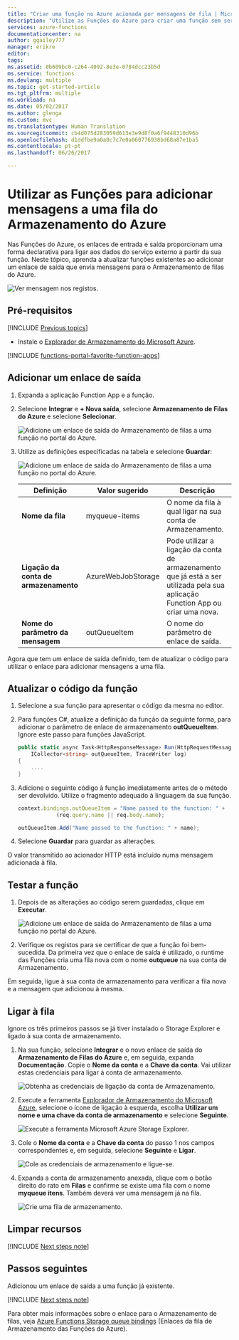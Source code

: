 ```yaml
---
title: "Criar uma função no Azure acionada por mensagens de fila | Microsoft Docs"
description: "Utilize as Funções do Azure para criar uma função sem servidores que é invocada por mensagens que são submetidas para filas do Armazenamento do Azure."
services: azure-functions
documentationcenter: na
author: ggailey777
manager: erikre
editor: 
tags: 
ms.assetid: 0b609bc0-c264-4092-8e3e-0784dcc23b5d
ms.service: functions
ms.devlang: multiple
ms.topic: get-started-article
ms.tgt_pltfrm: multiple
ms.workload: na
ms.date: 05/02/2017
ms.author: glenga
ms.custom: mvc
ms.translationtype: Human Translation
ms.sourcegitcommit: cb4d075d283059d613e3e9d8f0a6f9448310d96b
ms.openlocfilehash: d1ddfbe9a0a0c7c7e0a060776938bd68a87e1ba5
ms.contentlocale: pt-pt
ms.lasthandoff: 06/26/2017

---
```

# <a name="add-messages-to-an-azure-storage-queue-using-functions"></a>Utilizar as Funções para adicionar mensagens a uma fila do Armazenamento do Azure

Nas Funções do Azure, os enlaces de entrada e saída proporcionam uma forma declarativa para ligar aos dados do serviço externo a partir da sua função. Neste tópico, aprenda a atualizar funções existentes ao adicionar um enlace de saída que envia mensagens para o Armazenamento de filas do Azure.  

![Ver mensagem nos registos.](./media/functions-integrate-storage-queue-output-binding/functions-integrate-storage-binding-in-portal.png)

## <a name="prerequisites"></a>Pré-requisitos 

[!INCLUDE [Previous topics](../../includes/functions-quickstart-previous-topics.md)]

* Instale o [Explorador de Armazenamento do Microsoft Azure](http://storageexplorer.com/).

[!INCLUDE [functions-portal-favorite-function-apps](../../includes/functions-portal-favorite-function-apps.md)] 

## <a name="add-binding"></a>Adicionar um enlace de saída
 
1. Expanda a aplicação Function App e a função.

2. Selecione **Integrar** e **+ Nova saída**, selecione **Armazenamento de Filas do Azure** e selecione **Selecionar**.
    
    ![Adicione um enlace de saída do Armazenamento de filas a uma função no portal do Azure.](./media/functions-integrate-storage-queue-output-binding/function-add-queue-storage-output-binding.png)

3. Utilize as definições especificadas na tabela e selecione **Guardar**: 

    ![Adicione um enlace de saída do Armazenamento de filas a uma função no portal do Azure.](./media/functions-integrate-storage-queue-output-binding/function-add-queue-storage-output-binding-2.png)

    | Definição      |  Valor sugerido   | Descrição                              |
    | ------------ |  ------- | -------------------------------------------------- |
    | **Nome da fila**   | myqueue-items    | O nome da fila à qual ligar na sua conta de Armazenamento. |
    | **Ligação da conta de armazenamento** | AzureWebJobStorage | Pode utilizar a ligação da conta de armazenamento que já está a ser utilizada pela sua aplicação Function App ou criar uma nova.  |
    | **Nome do parâmetro da mensagem** | outQueueItem | O nome do parâmetro de enlace de saída. | 

Agora que tem um enlace de saída definido, tem de atualizar o código para utilizar o enlace para adicionar mensagens a uma fila.  

## <a name="update-the-function-code"></a>Atualizar o código da função

1. Selecione a sua função para apresentar o código da mesma no editor. 

2. Para funções C#, atualize a definição da função da seguinte forma, para adicionar o parâmetro de enlace de armazenamento **outQueueItem**. Ignore este passo para funções JavaScript.

    ```cs   
    public static async Task<HttpResponseMessage> Run(HttpRequestMessage req, 
        ICollector<string> outQueueItem, TraceWriter log)
    {
        ....
    }
    ```

3. Adicione o seguinte código à função imediatamente antes de o método ser devolvido. Utilize o fragmento adequado à linguagem da sua função.

    ```javascript
    context.bindings.outQueueItem = "Name passed to the function: " + 
                (req.query.name || req.body.name);
    ```

    ```cs
    outQueueItem.Add("Name passed to the function: " + name);     
    ```

4. Selecione **Guardar** para guardar as alterações.

O valor transmitido ao acionador HTTP está incluído numa mensagem adicionada à fila.
 
## <a name="test-the-function"></a>Testar a função 

1. Depois de as alterações ao código serem guardadas, clique em **Executar**. 

    ![Adicione um enlace de saída do Armazenamento de filas a uma função no portal do Azure.](./media/functions-integrate-storage-queue-output-binding/functions-test-run-function.png)

2. Verifique os registos para se certificar de que a função foi bem-sucedida. Da primeira vez que o enlace de saída é utilizado, o runtime das Funções cria uma fila nova com o nome **outqueue** na sua conta de Armazenamento.

Em seguida, ligue à sua conta de armazenamento para verificar a fila nova e a mensagem que adicionou à mesma. 

## <a name="connect-to-the-queue"></a>Ligar à fila

Ignore os três primeiros passos se já tiver instalado o Storage Explorer e ligado à sua conta de armazenamento.    

1. Na sua função, selecione **Integrar** e o novo enlace de saída do **Armazenamento de Filas do Azure** e, em seguida, expanda **Documentação**. Copie o **Nome da conta** e a **Chave da conta**. Vai utilizar estas credenciais para ligar à conta de armazenamento.
 
    ![Obtenha as credenciais de ligação da conta de Armazenamento.](./media/functions-integrate-storage-queue-output-binding/function-get-storage-account-credentials.png)

2. Execute a ferramenta [Explorador de Armazenamento do Microsoft Azure](http://storageexplorer.com/), selecione o ícone de ligação à esquerda, escolha **Utilizar um nome e uma chave da conta de armazenamento** e selecione **Seguinte**.

    ![Execute a ferramenta Microsoft Azure Storage Explorer.](./media/functions-integrate-storage-queue-output-binding/functions-storage-manager-connect-1.png)
    
3. Cole o **Nome da conta** e a **Chave da conta** do passo 1 nos campos correspondentes e, em seguida, selecione **Seguinte** e **Ligar**. 
  
    ![Cole as credenciais de armazenamento e ligue-se.](./media/functions-integrate-storage-queue-output-binding/functions-storage-manager-connect-2.png)

4. Expanda a conta de armazenamento anexada, clique com o botão direito do rato em **Filas** e confirme se existe uma fila com o nome **myqueue itens**. Também deverá ver uma mensagem já na fila.  
 
    ![Crie uma fila de armazenamento.](./media/functions-integrate-storage-queue-output-binding/function-queue-storage-output-view-queue.png)
 

## <a name="clean-up-resources"></a>Limpar recursos

[!INCLUDE [Next steps note](../../includes/functions-quickstart-cleanup.md)]

## <a name="next-steps"></a>Passos seguintes

Adicionou um enlace de saída a uma função já existente. 

[!INCLUDE [Next steps note](../../includes/functions-quickstart-next-steps.md)]

Para obter mais informações sobre o enlace para o Armazenamento de filas, veja [Azure Functions Storage queue bindings](functions-bindings-storage-queue.md) (Enlaces da fila de Armazenamento das Funções do Azure). 




